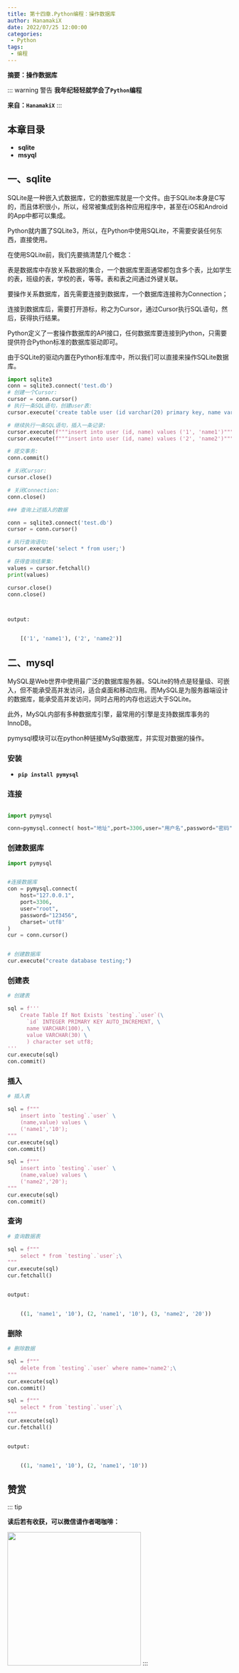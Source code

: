 ```yaml
---
title: 第十四章.Python编程：操作数据库
author: HanamakiX
date: 2022/07/25 12:00:00
categories:
 - Python
tags:
 - 编程
---
```


**摘要：操作数据库**

<!-- more -->

::: warning 警告
**我年纪轻轻就学会了`Python`编程**

**来自：`HanamakiX`**
:::

## **本章目录**

   - **sqlite**
   - **msyql**


## **一、sqlite**



SQLite是一种嵌入式数据库，它的数据库就是一个文件。由于SQLite本身是C写的，而且体积很小，所以，经常被集成到各种应用程序中，甚至在iOS和Android的App中都可以集成。

Python就内置了SQLite3，所以，在Python中使用SQLite，不需要安装任何东西，直接使用。

在使用SQLite前，我们先要搞清楚几个概念：

表是数据库中存放关系数据的集合，一个数据库里面通常都包含多个表，比如学生的表，班级的表，学校的表，等等。表和表之间通过外键关联。

要操作关系数据库，首先需要连接到数据库，一个数据库连接称为Connection；

连接到数据库后，需要打开游标，称之为Cursor，通过Cursor执行SQL语句，然后，获得执行结果。

Python定义了一套操作数据库的API接口，任何数据库要连接到Python，只需要提供符合Python标准的数据库驱动即可。

由于SQLite的驱动内置在Python标准库中，所以我们可以直接来操作SQLite数据库。


```python
import sqlite3
conn = sqlite3.connect('test.db')
# 创建一个Cursor:
cursor = conn.cursor()
# 执行一条SQL语句，创建user表:
cursor.execute('create table user (id varchar(20) primary key, name varchar(20))')

# 继续执行一条SQL语句，插入一条记录:
cursor.execute(f"""insert into user (id, name) values ('1', 'name1')""")
cursor.execute(f"""insert into user (id, name) values ('2', 'name2')""")

# 提交事务:
conn.commit()

# 关闭Cursor:
cursor.close()

# 关闭Connection:
conn.close()
```


```python
### 查询上述插入的数据

conn = sqlite3.connect('test.db')
cursor = conn.cursor()

# 执行查询语句:
cursor.execute('select * from user;')

# 获得查询结果集:
values = cursor.fetchall()
print(values)

cursor.close()
conn.close()



output:


    [('1', 'name1'), ('2', 'name2')]
```
    
## **二、mysql**


MySQL是Web世界中使用最广泛的数据库服务器。SQLite的特点是轻量级、可嵌入，但不能承受高并发访问，适合桌面和移动应用。而MySQL是为服务器端设计的数据库，能承受高并发访问，同时占用的内存也远远大于SQLite。

此外，MySQL内部有多种数据库引擎，最常用的引擎是支持数据库事务的InnoDB。

pymysql模块可以在python种链接MySql数据库，并实现对数据的操作。

### **安装**

- **`pip install pymysql`**

### **连接**

```python

import pymysql

conn=pymysql.connect( host="地址",port=3306,user="用户名",password="密码",charset='utf8',)#连接数据库

```


### **创建数据库**


```python
import pymysql


#连接数据库
con = pymysql.connect(
    host="127.0.0.1",
    port=3306,
    user="root",
    password="123456",
    charset='utf8'
)
cur = conn.cursor()


# 创建数据库
cur.execute("create database testing;")
```

### **创建表**

```python
# 创建表

sql = f'''
    Create Table If Not Exists `testing`.`user`(\
      `id` INTEGER PRIMARY KEY AUTO_INCREMENT, \
      name VARCHAR(100), \
      value VARCHAR(30) \
      ) character set utf8;
'''
cur.execute(sql)
con.commit()
```

### **插入**

```python
# 插入表

sql = f"""
    insert into `testing`.`user` \
    (name,value) values \
    ('name1','10');
"""
cur.execute(sql)
con.commit()
```


```python
sql = f"""
    insert into `testing`.`user` \
    (name,value) values \
    ('name2','20');
"""
cur.execute(sql)
con.commit()
```

### **查询**


```python
# 查询数据表

sql = f"""
    select * from `testing`.`user`;\
"""
cur.execute(sql)
cur.fetchall()


output:


    ((1, 'name1', '10'), (2, 'name1', '10'), (3, 'name2', '20'))
```


### **删除**

```python
# 删除数据

sql = f"""
    delete from `testing`.`user` where name='name2';\
"""
cur.execute(sql)
con.commit()
```


```python
sql = f"""
    select * from `testing`.`user`;\
"""
cur.execute(sql)
cur.fetchall()


output:


    ((1, 'name1', '10'), (2, 'name1', '10'))
```


## 赞赏

::: tip

**读后若有收获，可以微信请作者喝咖啡：**

<img src="../../images/goodness.jpg"  height="300" width="300" />
:::
